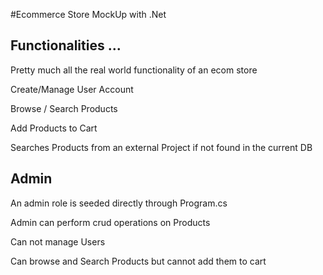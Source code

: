 #Ecommerce Store MockUp with .Net

## Functionalities ...

Pretty much all the real world functionality of an ecom store

Create/Manage User Account

Browse / Search Products

Add Products to Cart

Searches Products from an external Project if not found in the current DB


## Admin
An admin role is seeded directly through Program.cs

Admin can perform crud operations on Products

Can not manage Users

Can browse and Search Products but cannot add them to cart

